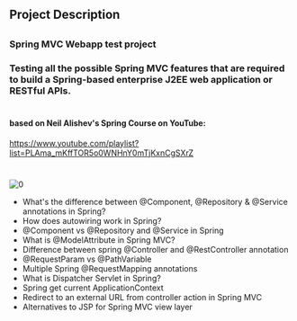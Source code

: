 ## Project Description
##
### Spring MVC Webapp test project 
### Testing all the possible Spring MVC features that are required to build a Spring-based enterprise J2EE web application or RESTful APIs.
#
#### based on Neil Alishev's Spring Course on YouTube:
https://www.youtube.com/playlist?list=PLAma_mKffTOR5o0WNHnY0mTjKxnCgSXrZ
##


#

![0](https://github.com/KirillLukyanov2000/spring-webapp-test-project/assets/101703819/daa6391d-12e9-4747-9afa-0eb74fac39d5)

- What's the difference between @Component, @Repository & @Service annotations in Spring?
- How does autowiring work in Spring?
- @Component vs @Repository and @Service in Spring
- What is @ModelAttribute in Spring MVC?
- Difference between spring @Controller and @RestController annotation
- @RequestParam vs @PathVariable
- Multiple Spring @RequestMapping annotations
- What is Dispatcher Servlet in Spring?
- Spring get current ApplicationContext
- Redirect to an external URL from controller action in Spring MVC
- Alternatives to JSP for Spring MVC view layer
